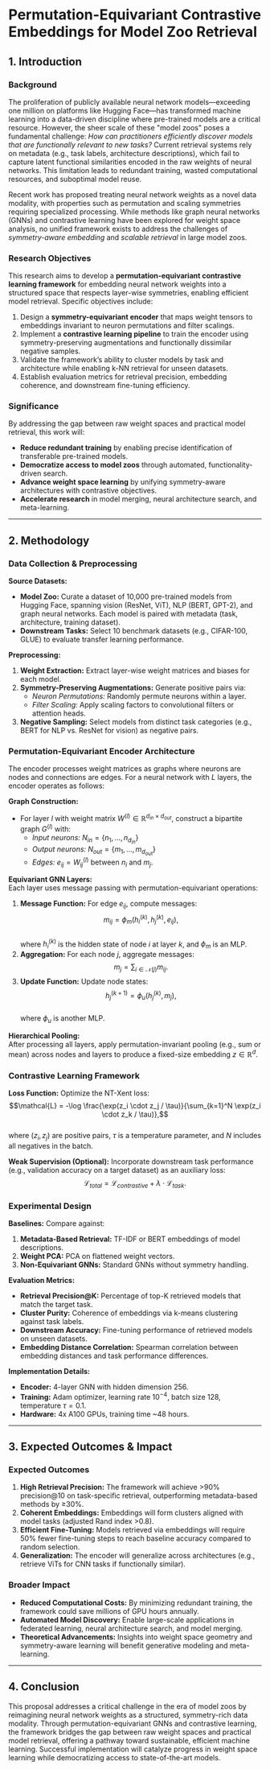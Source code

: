 # Permutation-Equivariant Contrastive Embeddings for Model Zoo Retrieval  

## 1. Introduction  

### Background  
The proliferation of publicly available neural network models—exceeding one million on platforms like Hugging Face—has transformed machine learning into a data-driven discipline where pre-trained models are a critical resource. However, the sheer scale of these "model zoos" poses a fundamental challenge: *How can practitioners efficiently discover models that are functionally relevant to new tasks?* Current retrieval systems rely on metadata (e.g., task labels, architecture descriptions), which fail to capture latent functional similarities encoded in the raw weights of neural networks. This limitation leads to redundant training, wasted computational resources, and suboptimal model reuse.  

Recent work has proposed treating neural network weights as a novel data modality, with properties such as permutation and scaling symmetries requiring specialized processing. While methods like graph neural networks (GNNs) and contrastive learning have been explored for weight space analysis, no unified framework exists to address the challenges of *symmetry-aware embedding* and *scalable retrieval* in large model zoos.  

### Research Objectives  
This research aims to develop a **permutation-equivariant contrastive learning framework** for embedding neural network weights into a structured space that respects layer-wise symmetries, enabling efficient model retrieval. Specific objectives include:  
1. Design a **symmetry-equivariant encoder** that maps weight tensors to embeddings invariant to neuron permutations and filter scalings.  
2. Implement a **contrastive learning pipeline** to train the encoder using symmetry-preserving augmentations and functionally dissimilar negative samples.  
3. Validate the framework’s ability to cluster models by task and architecture while enabling k-NN retrieval for unseen datasets.  
4. Establish evaluation metrics for retrieval precision, embedding coherence, and downstream fine-tuning efficiency.  

### Significance  
By addressing the gap between raw weight spaces and practical model retrieval, this work will:  
- **Reduce redundant training** by enabling precise identification of transferable pre-trained models.  
- **Democratize access to model zoos** through automated, functionality-driven search.  
- **Advance weight space learning** by unifying symmetry-aware architectures with contrastive objectives.  
- **Accelerate research** in model merging, neural architecture search, and meta-learning.  

---

## 2. Methodology  

### Data Collection & Preprocessing  
**Source Datasets:**  
- **Model Zoo:** Curate a dataset of 10,000 pre-trained models from Hugging Face, spanning vision (ResNet, ViT), NLP (BERT, GPT-2), and graph neural networks. Each model is paired with metadata (task, architecture, training dataset).  
- **Downstream Tasks:** Select 10 benchmark datasets (e.g., CIFAR-100, GLUE) to evaluate transfer learning performance.  

**Preprocessing:**  
1. **Weight Extraction:** Extract layer-wise weight matrices and biases for each model.  
2. **Symmetry-Preserving Augmentations:** Generate positive pairs via:  
   - *Neuron Permutations:* Randomly permute neurons within a layer.  
   - *Filter Scaling:* Apply scaling factors to convolutional filters or attention heads.  
3. **Negative Sampling:** Select models from distinct task categories (e.g., BERT for NLP vs. ResNet for vision) as negative pairs.  

### Permutation-Equivariant Encoder Architecture  
The encoder processes weight matrices as graphs where neurons are nodes and connections are edges. For a neural network with $L$ layers, the encoder operates as follows:  

**Graph Construction:**  
- For layer $l$ with weight matrix $W^{(l)} \in \mathbb{R}^{d_{in} \times d_{out}}$, construct a bipartite graph $G^{(l)}$ with:  
  - *Input neurons:* $N_{in} = \{n_1, ..., n_{d_{in}}\}$  
  - *Output neurons:* $N_{out} = \{m_1, ..., m_{d_{out}}\}$  
  - *Edges:* $e_{ij} = W^{(l)}_{ij}$ between $n_i$ and $m_j$.  

**Equivariant GNN Layers:**  
Each layer uses message passing with permutation-equivariant operations:  
1. **Message Function:** For edge $e_{ij}$, compute messages:  
   $$m_{ij} = \phi_m\left(h_i^{(k)}, h_j^{(k)}, e_{ij}\right),$$  
   where $h_i^{(k)}$ is the hidden state of node $i$ at layer $k$, and $\phi_m$ is an MLP.  
2. **Aggregation:** For each node $j$, aggregate messages:  
   $$m_j = \sum_{i \in \mathcal{N}(j)} m_{ij}.$$  
3. **Update Function:** Update node states:  
   $$h_j^{(k+1)} = \phi_u\left(h_j^{(k)}, m_j\right),$$  
   where $\phi_u$ is another MLP.  

**Hierarchical Pooling:**  
After processing all layers, apply permutation-invariant pooling (e.g., sum or mean) across nodes and layers to produce a fixed-size embedding $z \in \mathbb{R}^d$.  

### Contrastive Learning Framework  
**Loss Function:** Optimize the NT-Xent loss:  
$$\mathcal{L} = -\log \frac{\exp(z_i \cdot z_j / \tau)}{\sum_{k=1}^N \exp(z_i \cdot z_k / \tau)},$$  
where $(z_i, z_j)$ are positive pairs, $\tau$ is a temperature parameter, and $N$ includes all negatives in the batch.  

**Weak Supervision (Optional):** Incorporate downstream task performance (e.g., validation accuracy on a target dataset) as an auxiliary loss:  
$$\mathcal{L}_{total} = \mathcal{L}_{contrastive} + \lambda \cdot \mathcal{L}_{task}.$$  

### Experimental Design  
**Baselines:** Compare against:  
1. **Metadata-Based Retrieval:** TF-IDF or BERT embeddings of model descriptions.  
2. **Weight PCA:** PCA on flattened weight vectors.  
3. **Non-Equivariant GNNs:** Standard GNNs without symmetry handling.  

**Evaluation Metrics:**  
- **Retrieval Precision@K:** Percentage of top-K retrieved models that match the target task.  
- **Cluster Purity:** Coherence of embeddings via k-means clustering against task labels.  
- **Downstream Accuracy:** Fine-tuning performance of retrieved models on unseen datasets.  
- **Embedding Distance Correlation:** Spearman correlation between embedding distances and task performance differences.  

**Implementation Details:**  
- **Encoder:** 4-layer GNN with hidden dimension 256.  
- **Training:** Adam optimizer, learning rate $10^{-4}$, batch size 128, temperature $\tau=0.1$.  
- **Hardware:** 4x A100 GPUs, training time ~48 hours.  

---

## 3. Expected Outcomes & Impact  

### Expected Outcomes  
1. **High Retrieval Precision:** The framework will achieve >90% precision@10 on task-specific retrieval, outperforming metadata-based methods by ≥30%.  
2. **Coherent Embeddings:** Embeddings will form clusters aligned with model tasks (adjusted Rand index >0.8).  
3. **Efficient Fine-Tuning:** Models retrieved via embeddings will require 50% fewer fine-tuning steps to reach baseline accuracy compared to random selection.  
4. **Generalization:** The encoder will generalize across architectures (e.g., retrieve ViTs for CNN tasks if functionally similar).  

### Broader Impact  
- **Reduced Computational Costs:** By minimizing redundant training, the framework could save millions of GPU hours annually.  
- **Automated Model Discovery:** Enable large-scale applications in federated learning, neural architecture search, and model merging.  
- **Theoretical Advancements:** Insights into weight space geometry and symmetry-aware learning will benefit generative modeling and meta-learning.  

---

## 4. Conclusion  
This proposal addresses a critical challenge in the era of model zoos by reimagining neural network weights as a structured, symmetry-rich data modality. Through permutation-equivariant GNNs and contrastive learning, the framework bridges the gap between raw weight spaces and practical model retrieval, offering a pathway toward sustainable, efficient machine learning. Successful implementation will catalyze progress in weight space learning while democratizing access to state-of-the-art models.